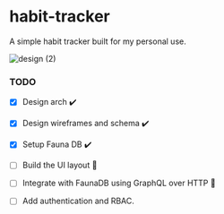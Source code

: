 # habit-tracker

A simple habit tracker built for my personal use.

![design (2)](https://user-images.githubusercontent.com/20818481/110490411-24c85500-80a5-11eb-8eaa-3941056d403c.png)

### TODO

- [x] Design arch ✔️
- [x] Design wireframes and schema ✔️
- [x] Setup Fauna DB ✔️
- [ ] Build the UI layout 🚧
- [ ] Integrate with FaunaDB using GraphQL over HTTP 🚧
- [ ] Add authentication and RBAC.

